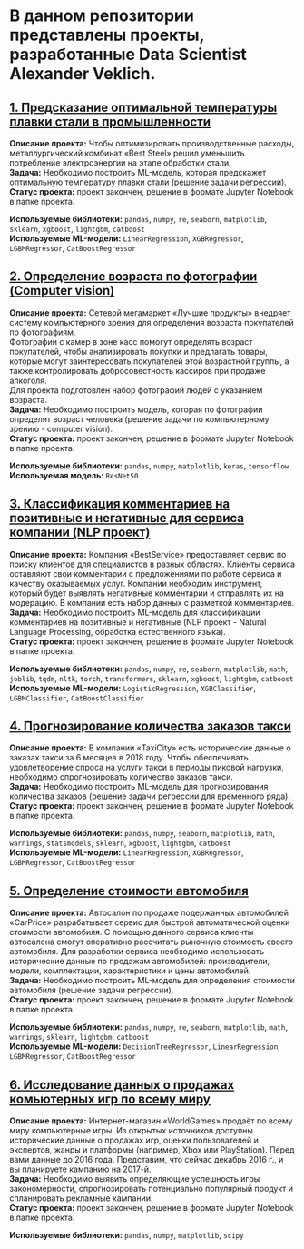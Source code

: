 # В данном репозитории представлены проекты, разработанные Data Scientist Alexander Veklich.

## [1. Предсказание оптимальной температуры плавки стали в промышленности](1_SteelTemp/ "перейти к проекту")
**Описание проекта:**
Чтобы оптимизировать производственные расходы, металлургический комбинат «Best Steel» решил уменьшить потребление электроэнергии на этапе обработки стали.<br>
**Задача:**
Необходимо построить ML-модель, которая предскажет оптимальную температуру плавки стали (решение задачи регрессии).<br>
**Статус проекта:**
проект закончен, решение в формате Jupyter Notebook в папке проекта.<br>

**Используемые библиотеки:**
`pandas`, `numpy`, `re`, `seaborn`, `matplotlib`, `sklearn`, `xgboost`, `lightgbm`, `catboost`<br>
**Используемые ML-модели:**
`LinearRegression`, `XGBRegressor`, `LGBMRegressor`, `CatBoostRegressor`

## [2. Определение возраста по фотографии (Computer vision)](2_PhotoAge/ "перейти к проекту")
**Описание проекта:**
Сетевой мегамаркет «Лучшие продукты» внедряет систему компьютерного зрения для определения возраста покупателей по фотографиям.<br>
Фотографии с камер в зоне касс помогут определять возраст покупателей, чтобы анализировать покупки и предлагать товары, которые могут заинтересовать покупателей этой возрастной группы, а также контролировать добросовестность кассиров при продаже алкоголя.<br>
Для проекта подготовлен набор фотографий людей с указанием возраста.<br>
**Задача:**
Необходимо построить модель, которая по фотографии определит возраст человека (решение задачи по компьютерному зрению - computer vision).<br>
**Статус проекта:**
проект закончен, решение в формате Jupyter Notebook в папке проекта.<br>

**Используемые библиотеки:**
`pandas`, `numpy`, `matplotlib`, `keras`, `tensorflow`<br>
**Используемая модель:**
`ResNet50`

## [3. Классификация комментариев на позитивные и негативные для сервиса компании (NLP проект)](3_Comments/ "перейти к проекту")
**Описание проекта:**
Компания «BestService» предоставляет сервис по поиску клиентов для специалистов в разных областях. Клиенты сервиса оставляют свои комментарии с предложениями по работе сервиса и качеству оказываемых услуг. Компании необходим инструмент, который будет выявлять негативные комментарии и отправлять их на модерацию. В компании есть набор данных с разметкой комментариев.<br>
**Задача:**
Необходимо построить ML-модель для классификации комментариев на позитивные и негативные (NLP проект - Natural Language Processing, обработка естественного языка).<br>
**Статус проекта:**
проект закончен, решение в формате Jupyter Notebook в папке проекта.<br>

**Используемые библиотеки:**
`pandas`, `numpy`, `re`, `seaborn`, `matplotlib`, `math`, `joblib`, `tqdm`, `nltk`, `torch`, `transformers`, `sklearn`, `xgboost`, `lightgbm`, `catboost`<br>
**Используемые ML-модели:**
`LogisticRegression`, `XGBClassifier`, `LGBMClassifier`, `CatBoostClassifier`

## [4. Прогнозирование количества заказов такси](4_TaxiOrders/ "перейти к проекту")
**Описание проекта:**
В компании «TaxiCity» есть исторические данные о заказах такси за 6 месяцев в 2018 году. Чтобы обеспечивать удовлетворение спроса на услуги такси в периоды пиковой нагрузки, необходимо спрогнозировать количество заказов такси.<br>
**Задача:**
Необходимо построить ML-модель для прогнозирования количества заказов (решение задачи регрессии для временного ряда).<br>
**Статус проекта:**
проект закончен, решение в формате Jupyter Notebook в папке проекта.<br>

**Используемые библиотеки:**
`pandas`, `numpy`, `seaborn`, `matplotlib`, `math`, `warnings`, `statsmodels`, `sklearn`, `xgboost`, `lightgbm`, `catboost`<br>
**Используемые ML-модели:**
`LinearRegression`, `XGBRegressor`, `LGBMRegressor`, `CatBoostRegressor`

## [5. Определение стоимости автомобиля](5_CarPrice/ "перейти к проекту")
**Описание проекта:**
Автосалон по продаже подержанных автомобилей «CarPrice» разрабатывает сервис для быстрой автоматической оценки стоимости автомобиля. С помощью данного сервиса клиенты автосалона смогут оперативно рассчитать рыночную стоимость своего автомобиля.
Для разработки сервиса необходимо использовать исторические данные по продажам автомобилей: производители, модели, комплектации, характеристики и цены автомобилей.<br>
**Задача:**
Необходимо построить ML-модель для определения стоимости автомобиля (решение задачи регрессии).<br>
**Статус проекта:**
проект закончен, решение в формате Jupyter Notebook в папке проекта.<br>

**Используемые библиотеки:**
`pandas`, `numpy`, `re`, `seaborn`, `matplotlib`, `math`, `warnings`, `sklearn`, `lightgbm`, `catboost`<br>
**Используемые ML-модели:**
`DecisionTreeRegressor`, `LinearRegression`, `LGBMRegressor`, `CatBoostRegressor`

## [6. Исследование данных о продажах комьютерных игр по всему миру](6_WorldGames/ "перейти к проекту")
**Описание проекта:**
Интернет-магазин «WorldGames» продаёт по всему миру компьютерные игры. Из открытых источников доступны исторические данные о продажах игр, оценки пользователей и экспертов, жанры и платформы (например, Xbox или PlayStation). Перед вами данные до 2016 года. Представим, что сейчас декабрь 2016 г., и вы планируете кампанию на 2017-й.<br>
**Задача:**
Необходимо выявить определяющие успешность игры закономерности, спрогнозировать потенциально популярный продукт и спланировать рекламные кампании.<br>
**Статус проекта:**
проект закончен, решение в формате Jupyter Notebook в папке проекта.<br>

**Используемые библиотеки:**
`pandas`, `numpy`, `matplotlib`, `scipy`
